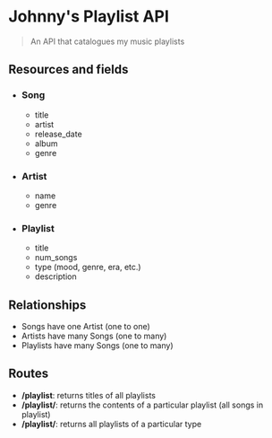 # Johnny's Playlist API

> An API that catalogues my music playlists 

## Resources and fields

- ### Song
    - title
    - artist
    - release_date
    - album
    - genre
- ### Artist
    - name
    - genre
- ### Playlist
    - title 
    - num_songs
    - type (mood, genre, era, etc.)
    - description

## Relationships
- Songs have one Artist (one to one) 
- Artists have many Songs (one to many)
- Playlists have many Songs (one to many) 

## Routes
- **/playlist**: returns titles of all playlists
- **/playlist/<name>**: returns the contents of a particular playlist (all songs in playlist)
- **/playlist/<type>**: returns all playlists of a particular type

